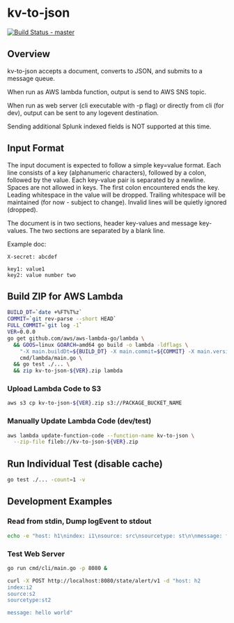 # kv-to-json

[![Build Status - master](https://travis-ci.com/djschaap/kv-to-json.svg?branch=master)](https://travis-ci.com/djschaap/kv-to-json)

## Overview

kv-to-json accepts a document, converts to JSON, and submits to a message
queue.

When run as AWS lambda function, output is send to AWS SNS topic.

When run as web server (cli executable with -p flag) or directly from cli
(for dev), output can be sent to any logevent destination.

Sending additional Splunk indexed fields is NOT supported at this time.

## Input Format

The input document is expected to follow a simple key=value format.
Each line consists of a key (alphanumeric characters), followed by
a colon, followed by the value.
Each key-value pair is separated by a newline.
Spaces are not allowed in keys.
The first colon encountered ends the key.
Leading whitespace in the value will be dropped.
Trailing whitespace will be maintained (for now - subject to change).
Invalid lines will be quietly ignored (dropped).

The document is in two sections, header key-values and message
key-values.
The two sections are separated by a blank line.

Example doc:
```
X-secret: abcdef

key1: value1
key2: value number two
```

## Build ZIP for AWS Lambda

```bash
BUILD_DT=`date +%FT%T%z`
COMMIT=`git rev-parse --short HEAD`
FULL_COMMIT=`git log -1`
VER=0.0.0
go get github.com/aws/aws-lambda-go/lambda \
  && GOOS=linux GOARCH=amd64 go build -o lambda -ldflags \
    "-X main.buildDt=${BUILD_DT} -X main.commit=${COMMIT} -X main.version=${VER}" \
    cmd/lambda/main.go \
  && go test ./... \
  && zip kv-to-json-${VER}.zip lambda
```

### Upload Lambda Code to S3

```bash
aws s3 cp kv-to-json-${VER}.zip s3://PACKAGE_BUCKET_NAME
```

### Manually Update Lambda Code (dev/test)

```bash
aws lambda update-function-code --function-name kv-to-json \
  --zip-file fileb://kv-to-json-${VER}.zip
```

## Run Individual Test (disable cache)

```bash
go test ./... -count=1 -v
```

## Development Examples

### Read from stdin, Dump logEvent to stdout

```bash
echo -e "host: h1\nindex: i1\nsource: src\nsourcetype: st\n\nmessage: friendly message goes here\n" | go run cmd/cli/main.go
```

### Test Web Server

```bash
go run cmd/cli/main.go -p 8080 &

curl -X POST http://localhost:8080/state/alert/v1 -d "host: h2
index:i2
source:s2
sourcetype:st2

message: hello world"
```
